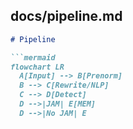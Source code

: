 
## docs/pipeline.md
```md
# Pipeline

```mermaid
flowchart LR
  A[Input] --> B[Prenorm]
  B --> C[Rewrite/NLP]
  C --> D[Detect]
  D -->|JAM| E[MEM]
  D -->|No JAM| E
